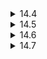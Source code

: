 <details>
  <summary>14.4</summary>

  There are inner join, left join, right join and full join. In set theory, these correspond to intersection, set differences and union, respectively. Inner join is useful when you want to only get rows that have matching values in both tables. The other joins (outer joins) are useful when you get want to retain rows whether they have matching values or not.
</details>

<details>
  <summary>14.5</summary>

  Denormalization is a technique to duplicate rows in a database. It's useful when you do many queries, where you have to repeatedly calculate joins. A disadvantage is that it takes up more space than the normalized version.
</details>

<details>
  <summary>14.6</summary>

  The diagram (generated by [https://dbdiagram.io/d](https://dbdiagram.io/d)) will look like the following.
  ![](exercise14_6.png)
</details>

<details>
  <summary>14.7</summary>

  I would make a single table `grades` that has as columns student ID, student name, and the grade for each subject. An SQLite query then would look something like the following.

  ```SQL
  SELECT TOP(10) PERCENT
    SUM(english, math, science) as grade
  FROM grades
  ORDER BY grade;
  ```
</details>
